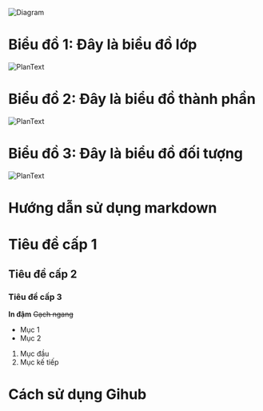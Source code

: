 ![Diagram](http://www.plantuml.com/plantuml/png/encoded-diagram-text)
# Biểu đồ 1: Đây là biểu đồ lớp
![PlanText](https://www.planttext.com/api/plantuml/png/X94zJWCn48NxESLeAq1oGHkb24eA8b4X96fhTvGTnPvPURn4278o2ewKAyJBxeAG-Edyv6_UU_QStjvNbdtAVGm0jcV1f4O0cNCWlAVWCwjOovsXmtNmPhXXlqi-0a0zwWE5mBB35q34hMHyP6dqO8DyKcxmJklzGqiRrNHn2STvyAOhoP4aJ_fM-v8zdjSQOo-p6Wtdl683y9cwV7NbJjoNtQAKQ2bnzbBJ3-3a_H_sKUSNgBgkyChrdSCgUdckfeQBmRjJu-7N_g279tndOKNIb2sS0G00__y30000)
# Biểu đồ 2: Đây là biểu đồ thành phần
![PlanText](https://www.planttext.com/api/plantuml/png/P951JiCm44NtSufHLcpS8w0M2bMaLWegNRLP67j8hIPsv7740kLaB3WILs2Iq2oADxR-6_tvN_xv-bvoqZ5rJGt05-Sn1YQ0v59DM6XpqHKnAdmCJHiy-OHhfwke6u1sefWzno3waxSPVWBACVFmSHDrUtO63qpnv7EVABvhGoLgniqXXnx0rA6pE29FIInwGF31YlFEMIivNXt5g_VneMFdYHcteNAcdCIrJXfNneW-MgzNY2DnrusOxtGw3souRrYMvuaQpWOylg1702kcRve55u5J5Md_iZtvESW-XKWMYnWCbqCHwOFAXW-lxkSwCFUQoDsq_hO5ggvL4vBeIlsb-3yc1XEIiSNYDWGioLlvory0003__mC0)
# Biểu đồ 3: Đây là biểu đồ đối tượng
![PlanText](https://www.planttext.com/api/plantuml/png/Z5BBJiCm4BpxArPxJYMWSGASMWd12Iuv8TI3IrTj8V5QZYcAgduP1pw9Ny0sZoJ80dpnOyOpksE_lRpEMgUiUsXP2x4N06Y8JKq8vt3djs7iFsSFQjL42A-LVSGCUaIj8p0z7XxURrqNwJVq3BSShlIWsR0cx6t6Lf7YEXCOk65lcuqn_TGioGRqj2WdSdfqXWF28VjRjU7bjlv5jyWBa59ESbcK8-tlzKByS4j5DM-wL58dUJAf2z8xRp_CYLmRdmEmCkoy5buHMw_YLvUMLlYlCYf7EqeLKifa8PNICDThglchzu--5-8Wn8pqAloPTm000F__0m00)
# Hướng dẫn sử dụng markdown 
# Tiêu đề cấp 1
## Tiêu đề cấp 2
### Tiêu đề cấp 3
**In đậm**
~~Gạch ngang~~
- Mục 1
- Mục 2
1. Mục đầu
2. Mục kế tiếp

# Cách sử dụng Gihub
